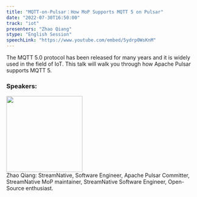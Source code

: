 ```yaml
---
title: "MQTT-on-Pulsar：How MoP Supports MQTT 5 on Pulsar"
date: "2022-07-30T16:50:00"
track: "iot"
presenters: "Zhao Qiang"
stype: "English Session"
speechLink: "https://www.youtube.com/embed/5ydrp0WsKnM"
---
```

The MQTT 5.0 protocol has been released for many years and it is widely used in the field of IoT. This talk will walk you through how Apache Pulsar supports MQTT 5.

### Speakers: 
<img src="images/speaker/1203.png" width="200" />
<br>Zhao Qiang: StreamNative, Software Engineer, Apache Pulsar Committer, StreamNative MoP maintainer, StreamNative Software Engineer, Open-Source enthusiast.

 
